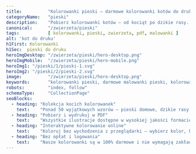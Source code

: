 ```yaml
---
title:          "Kolorowanki pieski – darmowe kolorowanki kotów do druku"
categoryName:   "pieski"
description:    "Pobierz kolorowanki kotów – od kociąt po dzikie rasy. Wysokiej jakości PDF gotowy do druku."
canonical:      "/zwierzeta/pieski"
tags:           [ kolorowanki, pieski, zwierzeta, pdf, malowanki ]
alt: 'kot do druku'
h1First: Kolorowanki
h1Sec:  pieski do druku
heroImgDesktop: "/zwierzeta/pieski/hero-desktop.png"
heroImgMobile:  "/zwierzeta/pieski/hero-mobile.png"
heroImg1: "/pieski/1/pieski-1.svg"
heroImg2: "/pieski/2/pieski-2.svg"
image:          "/zwierzeta/pieski/hero-desktop.png"
keywords:       "kolorowanki pieski, darmowe malowanki pieski, kolorowanki zwierzeta"
robots:         "index, follow"
schemaType:     "CollectionPage"
seoBlocks:
  - heading: "Kolekcja kocich kolorowanek"
    text:    "Ponad 50 wyjątkowych wzorów – pieski domowe, dzikie rasy i zabawne kocięta, idealne dla każdej grupy wiekowej."
  - heading: "Pobierz i wydrukuj w PDF"
    text:    "Wszystkie ilustracje dostępne w wysokiej jakości formacie PDF, gotowe do wydruku na Twojej domowej drukarce."
  - heading: "Interaktywne kolorowanie online"
    text:    "Koloruj bez wychodzenia z przeglądarki – wybierz kolor, kliknij i baw się bez ograniczeń."
  - heading: "Bez opłat i logowania"
    text:    "Nasze kolorowanki są w 100% darmowe i nie wymagają zakładania konta. Pobieraj i koloruj natychmiast."
---
```

